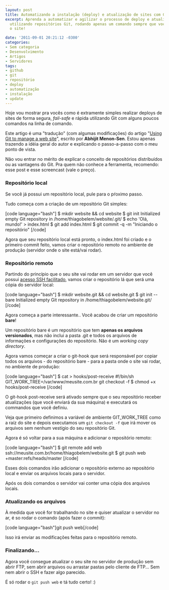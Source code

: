 ```yaml
---
layout: post
title: Automatizando a instalação (deploy) e atualização de sites com Git
excerpt: Aprenda a automatizar e agilizar o processo de deploy e atualização de sites
  utilizando repositórios Git, rodando apenas um comando sempre que você quiser atualizar
  o site!

date: '2011-09-01 20:21:12 -0300'
categories:
- Sem categoria
- Desenvolvimento
- Artigos
- Servidores
tags:
- github
- git
- repositório
- deploy
- automatização
- instalação
- update
---
```

<p>Hoje vou mostrar pra vocês como é extramente simples realizar deploys de sites de forma segura, <em>fail-safe</em> e rápida utilizando Git com alguns poucos comandos na linha de comando.</p>
<p>Este artigo é uma "tradução" (com algumas modificações) do artigo "<a href="http://toroid.org/ams/git-website-howto" target="_blank">Using Git to manage a web site</a>", escrito por <strong>Abhijit Menon-Sen</strong>. Estou apenas trazendo a idéia geral do autor e explicando o passo-a-passo com o meu ponto de vista.</p>
<p>Não vou entrar no mérito de explicar o conceito de repositórios distribuídos ou as vantagens do Git. Pra quem não conhece a ferramenta, recomendo: <span class="removed_link" title="http://akitaonrails.com/2008/04/02/micro-tutorial-de-git">esse post</span> e <span class="removed_link" title="http://akitaonrails.com/2010/08/17/screencast-comecando-com-git">esse screencast</span> (vale o preço).</p>
<h3>Repositório local</h3>
<p>Se você já possui um repositório local, pule para o pŕoximo passo.</p>
<p>Tudo começa com a criação de um repositório Git simples:</p>
<p>[code language="bash"]
$ mkdir website && cd website
$ git init
Initialized empty Git repository in /home/thiagobelem/website/.git/
$ echo 'Olá, mundo!' > index.html
$ git add index.html
$ git commit -q -m "Iniciando o repositório"
[/code]</p>
<p>Agora que seu repositório local está pronto, o index.html foi criado e o primeiro commit feito, vamos criar o repositório remoto no ambiente de produção (servidor onde o site está/vai rodar).</p>
<h3>Repositório remoto</h3>
<p>Partindo do princípio que o seu site vai rodar em um servidor que você possui <a href="http://blog.thiagobelem.net/login-automatico-no-ssh-no-linux/" target="_blank">acesso SSH facilitado</a>, vamos criar o repositório lá que será uma cópia do servidor local:</p>
<p>[code language="bash"]
$ mkdir website.git && cd website.git
$ git init --bare
Initialized empty Git repository in /home/thiagobelem/website.git/
[/code]</p>
<p>Agora começa a parte interessante.. Você acabou de criar um repositório <strong>bare</strong>!</p>
<p>Um repositório bare é um repositório que tem <strong>apenas os arquivos versionados</strong>, mas não inclui a pasta .git e todos os arquivos de informações e configurações do repositório. Não é um <em>working copy directory</em>.</p>
<p>Agora vamos começar a criar o git-hook que será responsável por copiar todos os arquivos - do repositório bare - para a pasta onde o site vai rodar, no ambiente de produção:</p>
<p>[code language="bash"]
$ cat > hooks/post-receive
#!/bin/sh
GIT_WORK_TREE=/var/www/meusite.com.br git checkout -f
$ chmod +x hooks/post-receive
[/code]</p>
<p>O git-hook post-receive será ativado sempre que o seu repositório receber atualizações (que você enviará da sua máquina) e executará os commandos que você definiu.</p>
<p>Veja que primeiro definimos a variável de ambiente GIT_WORK_TREE como a raíz do site e depois executamos um <code>git checkout -f</code> que irá mover os arquivos sem nenhum vestígio do seu repositório Git.</p>
<p>Agora é só voltar para a sua máquina e adicionar o repositório remoto:</p>
<p>[code language="bash"]
$ git remote add web ssh://meusite.com.br/home/thiagobelem/website.git
$ git push web +master:refs/heads/master
[/code]</p>
<p>Esses dois comandos irão adicionar o repositório externo ao repositório local e enviar os arquivos locais para o servidor.</p>
<p>Após os dois comandos o servidor vai conter uma cópia dos arquivos locais.</p>
<h3>Atualizando os arquivos</h3>
<p>À medida que você for trabalhando no site e quiser atualizar o servidor no ar, é so rodar o comando (após fazer o commit):</p>
<p>[code language="bash"]git push web[/code]</p>
<p>Isso irá enviar as modificações feitas para o repositório remoto.</p>
<h3>Finalizando...</h3>
<p>Agora você consegue atualizar o seu site no servidor de produção sem abrir FTP, sem abrir arquivos ou arrastar pastas pelo cliente de FTP... Sem nem abrir o SSH e fazer algo parecido.</p>
<p>É só rodar o <code>git push web</code> e tá tudo certo! :)</p>
